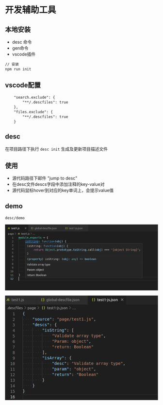 # 开发辅助工具

## 本地安装

- desc 命令
- gen命令
- vscode插件

```
// 安装
npm run init
```

## vscode配置

```
    "search.exclude": {
        "**/.descfiles": true
    },
    "files.exclude": {
        "**/.descfiles": true
    }
```

## desc

在项目路径下执行 `desc init` 生成及更新项目描述文件

## 使用

- 源代码路径下邮件 "jump to desc"
- 在desc文件descs字段中添加注释的key-value对
- 源代码鼠标hover到对应的key单词上，会提示value值


## demo

`desc/demo`


![demo1](/desc/demo/image/demo-1.png)

![demo2](/desc/demo/image/demo-2.png)
